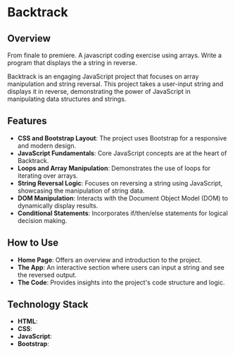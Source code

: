 # Backtrack

## Overview
From finale to premiere. A javascript coding exercise using arrays. Write a program that displays the a string in reverse.

Backtrack is an engaging JavaScript project that focuses on array manipulation and string reversal. This project takes a user-input string and displays it in reverse, demonstrating the power of JavaScript in manipulating data structures and strings.

## Features
- **CSS and Bootstrap Layout**: The project uses Bootstrap for a responsive and modern design.
- **JavaScript Fundamentals**: Core JavaScript concepts are at the heart of Backtrack.
- **Loops and Array Manipulation**: Demonstrates the use of loops for iterating over arrays.
- **String Reversal Logic**: Focuses on reversing a string using JavaScript, showcasing the manipulation of string data.
- **DOM Manipulation**: Interacts with the Document Object Model (DOM) to dynamically display results.
- **Conditional Statements**: Incorporates if/then/else statements for logical decision making.

## How to Use
- **Home Page**: Offers an overview and introduction to the project. 
- **The App**: An interactive section where users can input a string and see the reversed output. 
- **The Code**: Provides insights into the project's code structure and logic. 

## Technology Stack
- **HTML**: 
- **CSS**:
- **JavaScript**: 
- **Bootstrap**:
